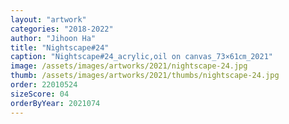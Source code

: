 ```yaml
---
layout: "artwork"
categories: "2018-2022"
author: "Jihoon Ha"
title: "Nightscape#24"
caption: "Nightscape#24_acrylic,oil on canvas_73×61㎝_2021"
image: /assets/images/artworks/2021/nightscape-24.jpg
thumb: /assets/images/artworks/2021/thumbs/nightscape-24.jpg
order: 22010524
sizeScore: 04
orderByYear: 2021074
---
```

